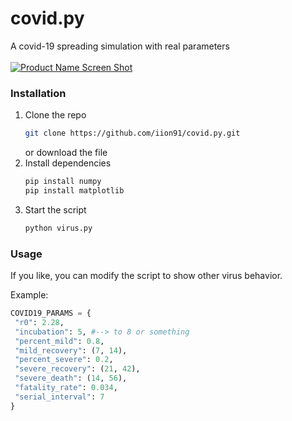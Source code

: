 # covid.py
A covid-19 spreading simulation with real parameters
<br/><br/>
[![Product Name Screen Shot][product-screenshot]](https://ara-systems.net)

### Installation

1. Clone the repo
   ```sh
   git clone https://github.com/iion91/covid.py.git
   ```
   or download the file
2. Install dependencies
   ```sh
   pip install numpy
   pip install matplotlib
   ```
3. Start the script 
   ```cmd
   python virus.py
   ```
### Usage
If you like, you can modify the script to show other virus behavior.

Example:
   ```python
   COVID19_PARAMS = {
    "r0": 2.28,
    "incubation": 5, #--> to 8 or something
    "percent_mild": 0.8,
    "mild_recovery": (7, 14),
    "percent_severe": 0.2,
    "severe_recovery": (21, 42),
    "severe_death": (14, 56),
    "fatality_rate": 0.034,
    "serial_interval": 7
   }
   ```

[product-screenshot]: images/screenshot.png
